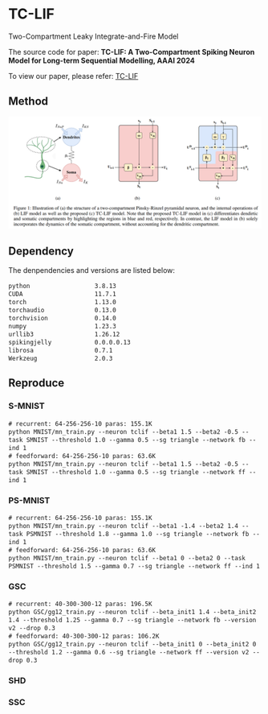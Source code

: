 # TC-LIF
Two-Compartment Leaky Integrate-and-Fire Model

The source code for paper: **TC-LIF: A Two-Compartment Spiking Neuron Model for Long-term Sequential Modelling, AAAI 2024**

To view our paper, please refer: [TC-LIF](https://arxiv.org/abs/2308.13250)

## Method
![image](https://github.com/ZhangShimin1/TC-LIF/blob/main/figs/method.png)

## Dependency
The denpendencies and versions are listed below:
```
python                  3.8.13
CUDA                    11.7.1
torch                   1.13.0
torchaudio              0.13.0
torchvision             0.14.0
numpy                   1.23.3
urllib3                 1.26.12
spikingjelly            0.0.0.0.13
librosa                 0.7.1
Werkzeug                2.0.3
```

## Reproduce
### S-MNIST
```
# recurrent: 64-256-256-10 paras: 155.1K
python MNIST/mn_train.py --neuron tclif --beta1 1.5 --beta2 -0.5 --task SMNIST --threshold 1.0 --gamma 0.5 --sg triangle --network fb --ind 1
# feedforward: 64-256-256-10 paras: 63.6K
python MNIST/mn_train.py --neuron tclif --beta1 1.5 --beta2 -0.5 --task SMNIST --threshold 1.0 --gamma 0.5 --sg triangle --network ff --ind 1
```
### PS-MNIST
```
# recurrent: 64-256-256-10 paras: 155.1K
python MNIST/mn_train.py --neuron tclif --beta1 -1.4 --beta2 1.4 --task PSMNIST --threshold 1.8 --gamma 1.0 --sg triangle --network fb --ind 1
# feedforward: 64-256-256-10 paras: 63.6K
python MNIST/mn_train.py --neuron tclif --beta1 0 --beta2 0 --task PSMNIST --threshold 1.5 --gamma 0.7 --sg triangle --network ff --ind 1
```
### GSC
```
# recurrent: 40-300-300-12 paras: 196.5K
python GSC/gg12_train.py --neuron tclif --beta_init1 1.4 --beta_init2 1.4 --threshold 1.25 --gamma 0.7 --sg triangle --network fb --version v2 --drop 0.3
# feedforward: 40-300-300-12 paras: 106.2K
python GSC/gg12_train.py --neuron tclif --beta_init1 0 --beta_init2 0 --threshold 1.2 --gamma 0.6 --sg triangle --network ff --version v2 --drop 0.3
```
### SHD
### SSC
